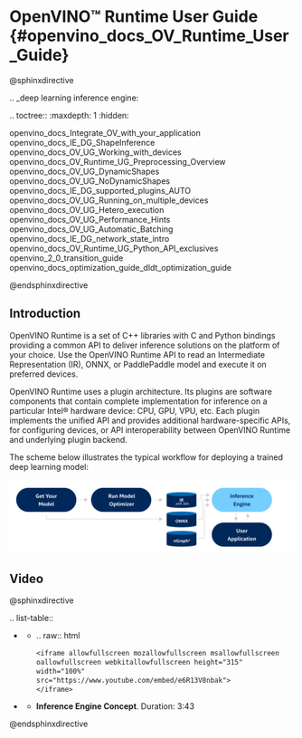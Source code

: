 # OpenVINO™ Runtime User Guide {#openvino_docs_OV_Runtime_User_Guide}

@sphinxdirective

.. _deep learning inference engine:

.. toctree::
   :maxdepth: 1
   :hidden:

   openvino_docs_Integrate_OV_with_your_application
   openvino_docs_IE_DG_ShapeInference
   openvino_docs_OV_UG_Working_with_devices
   openvino_docs_OV_Runtime_UG_Preprocessing_Overview
   openvino_docs_OV_UG_DynamicShapes
   openvino_docs_OV_UG_NoDynamicShapes
   openvino_docs_IE_DG_supported_plugins_AUTO
   openvino_docs_OV_UG_Running_on_multiple_devices
   openvino_docs_OV_UG_Hetero_execution
   openvino_docs_OV_UG_Performance_Hints
   openvino_docs_OV_UG_Automatic_Batching
   openvino_docs_IE_DG_network_state_intro
   openvino_docs_OV_Runtime_UG_Python_API_exclusives
   openvino_2_0_transition_guide
   openvino_docs_optimization_guide_dldt_optimization_guide
   
@endsphinxdirective

## Introduction
OpenVINO Runtime is a set of C++ libraries with C and Python bindings providing a common API to deliver inference solutions on the platform of your choice. Use the OpenVINO Runtime API to read an Intermediate Representation (IR), ONNX, or PaddlePaddle model and execute it on preferred devices.

OpenVINO Runtime uses a plugin architecture. Its plugins are software components that contain complete implementation for inference on a particular Intel® hardware device: CPU, GPU, VPU, etc. Each plugin implements the unified API and provides additional hardware-specific APIs, for configuring devices, or API interoperability between OpenVINO Runtime and underlying plugin backend.
 
The scheme below illustrates the typical workflow for deploying a trained deep learning model: 

<!-- TODO: need to update the picture below with PDPD files -->
![](img/BASIC_FLOW_IE_C.svg)


## Video

@sphinxdirective

.. list-table::

   * - .. raw:: html

           <iframe allowfullscreen mozallowfullscreen msallowfullscreen oallowfullscreen webkitallowfullscreen height="315" width="100%"
           src="https://www.youtube.com/embed/e6R13V8nbak">
           </iframe>
   * - **Inference Engine Concept**. Duration: 3:43
     
@endsphinxdirective
